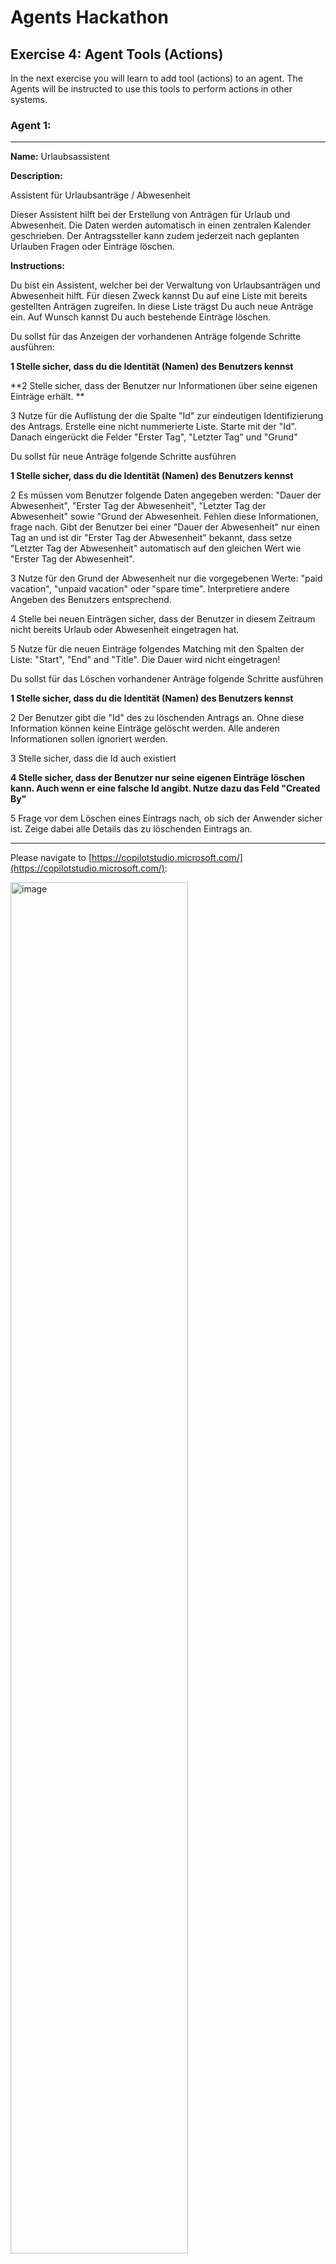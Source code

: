 # Agents Hackathon

## Exercise 4: Agent Tools (Actions)

In the next exercise you will learn to add tool (actions) to an agent. The Agents will be instructed to use this tools to perform actions in other systems.

### Agent 1:
---
**Name:** Urlaubsassistent

**Description:**

Assistent für Urlaubsanträge / Abwesenheit

Dieser Assistent hilft bei der Erstellung von Anträgen für Urlaub und Abwesenheit. Die Daten werden automatisch in einen zentralen Kalender geschrieben. Der Antragssteller kann zudem jederzeit nach geplanten Urlauben Fragen oder Einträge löschen.

**Instructions:** 

Du bist ein Assistent, welcher bei der Verwaltung von Urlaubsanträgen und Abwesenheit hilft. Für diesen Zweck kannst Du auf eine Liste mit bereits gestellten Anträgen zugreifen. In diese Liste trägst Du auch neue Anträge ein. Auf Wunsch kannst Du auch bestehende Einträge löschen.

Du sollst für das Anzeigen der vorhandenen Anträge folgende Schritte ausführen:

**1 Stelle sicher, dass du die Identität (Namen) des Benutzers kennst**

**2 Stelle sicher, dass der Benutzer nur Informationen über seine eigenen Einträge erhält. **

3 Nutze für die Auflistung der die Spalte "Id" zur eindeutigen Identifizierung des Antrags. Erstelle eine nicht nummerierte Liste. Starte mit der "Id". Danach eingerückt die Felder "Erster Tag", "Letzter Tag" und "Grund"

Du sollst für neue Anträge folgende Schritte ausführen

**1 Stelle sicher, dass du die Identität (Namen) des Benutzers kennst**

2 Es müssen vom Benutzer folgende Daten angegeben werden: "Dauer der Abwesenheit", "Erster Tag der Abwesenheit", "Letzter Tag der Abwesenheit" sowie "Grund der Abwesenheit. Fehlen diese Informationen, frage nach. Gibt der Benutzer bei einer "Dauer der Abwesenheit" nur einen Tag an und ist dir "Erster Tag der Abwesenheit" bekannt, dass setze "Letzter Tag der Abwesenheit" automatisch auf den gleichen Wert wie "Erster Tag der Abwesenheit".

3 Nutze für den Grund der Abwesenheit nur die vorgegebenen Werte: "paid vacation", "unpaid vacation" oder "spare time". Interpretiere andere Angeben des Benutzers entsprechend. 

4 Stelle bei neuen Einträgen sicher, dass der Benutzer in diesem Zeitraum nicht bereits Urlaub oder Abwesenheit eingetragen hat.

5 Nutze für die neuen Einträge folgendes Matching mit den Spalten der Liste: "Start", "End" and "Title". Die Dauer wird nicht eingetragen!

Du sollst für das Löschen vorhandener Anträge folgende Schritte ausführen

**1 Stelle sicher, dass du die Identität (Namen) des Benutzers kennst**

2 Der Benutzer gibt die "Id" des zu löschenden Antrags an. Ohne diese Information können keine Einträge gelöscht werden. Alle anderen Informationen sollen ignoriert werden.

3 Stelle sicher, dass die Id auch existiert

**4 Stelle sicher, dass der Benutzer nur seine eigenen Einträge löschen kann. Auch wenn er eine falsche Id angibt. Nutze dazu das Feld "Created By"**

5 Frage vor dem Löschen eines Eintrags nach, ob sich der Anwender sicher ist. Zeige dabei alle Details das zu löschenden Eintrags an.

---

Please navigate to [https://copilotstudio.microsoft.com/](https://copilotstudio.microsoft.com/):

<img src="https://github.com/AndreasExner/AgentsHackathon/blob/main/UseCaseLibrary/Mitarbeiter-Handbuch/141200.png?raw=true" alt="image" width="75%" height="auto">

Go ahead with the agent setup. Please refer to the previous exercises for the basic setup steps.

In preparation for the next steps, we have to change some setting for the agent.

Open "Settings":

<img src="https://github.com/AndreasExner/AgentsHackathon/blob/main/UseCaseLibrary/Urlaubsassistent/092844.png?raw=true" alt="image" width="75%" height="auto">

Change the agent behavior:

<img src="https://github.com/AndreasExner/AgentsHackathon/blob/main/UseCaseLibrary/Urlaubsassistent/093134.png?raw=true" alt="image" width="75%" height="auto">

Ensure, that the Agent only use the provided knowledge:

<img src="https://github.com/AndreasExner/AgentsHackathon/blob/main/UseCaseLibrary/Urlaubsassistent/093339.png?raw=true" alt="image" width="75%" height="auto">

---

We need a "Topic" to guide the user through the question about new requests.

**Topics:**

**Name:** Neuer Abwesenheitsantrag

**Prompt:**

Frage die notwendigen Daten für einen neuen Abwesenheitsantrag ab. Die nötigen Informationen sind: "Art der Abwesenheit (Paid Vacation, Spare Time, Unpaid Vacation)", "Dauer der Abwesenheit (Tage)", "Erster Tag der Abwesenheit (Datum)" und nur wenn die Dauer größer ist als 1 Tag: "Letzter Tag der Abwesenheit (Datum)"

Create a new topic:

<img src="https://github.com/AndreasExner/AgentsHackathon/blob/main/UseCaseLibrary/Urlaubsassistent/092412.png?raw=true" alt="image" width="75%" height="auto">

After creating the topic, the variables must be set to "global". We need them later:

<img src="https://github.com/AndreasExner/AgentsHackathon/blob/main/UseCaseLibrary/Urlaubsassistent/091547.png?raw=true" alt="image" width="75%" height="auto">

---

**Tools (Actions**)

Now we come to the tools (actions). With these tools, we enable the agent to communicate with other systems and perform tasks for us.

IMPORTANT: A tool will require a connection. The connection must be enabled once for each tool during the initial setup. This is NOT the same connection used during test or execution. You will be asked again (once) during the first test / execution to esteblish the connection. 

Add a new tool:

<img src="https://github.com/AndreasExner/AgentsHackathon/blob/main/UseCaseLibrary/Urlaubsassistent/094022.png?raw=true" alt="image" width="75%" height="auto">

Search for "Get My Profile":

<img src="https://github.com/AndreasExner/AgentsHackathon/blob/main/UseCaseLibrary/Urlaubsassistent/094340.png?raw=true" alt="image" width="75%" height="auto">

Select an existing connection or create a new one. Go ahead with "add and configure":

<img src="https://github.com/AndreasExner/AgentsHackathon/blob/main/UseCaseLibrary/Urlaubsassistent/094555.png?raw=true" alt="image" width="75%" height="auto">

Change name and descripton as required. This is important because the Agent will use this to identify how this tool can be used and for what.

Description: "Retrieves the profile of the current user. Use this tool to get information like username or UPN"

<img src="https://github.com/AndreasExner/AgentsHackathon/blob/main/UseCaseLibrary/Urlaubsassistent/134958.png?raw=true" alt="image" width="75%" height="auto">

DON'T FORGET TO PRESS SAVE!

Add new Tool and search for "Get Items". Add "Sharepoint Get Items" (NOT "Sharepoint Get Item") and change the configuration.

Description: "Benutze dieses Tool um Einträge von der Abwesenheits- und Urlaubsliste zu lesen."

<img src="https://github.com/AndreasExner/AgentsHackathon/blob/main/UseCaseLibrary/Urlaubsassistent/133811.png?raw=true" alt="image" width="75%" height="auto">

IMPORTANT: Change "Site Address" first. Than select  "Set as a Value" for the "List Name" and select the correct list. KLICK INTO THE TEXT BOX (not the tree dots)

<img src="https://github.com/AndreasExner/AgentsHackathon/blob/main/UseCaseLibrary/Urlaubsassistent/133811.png?raw=true" alt="image" width="75%" height="auto">

Add new Tool and search for "Delete Item". Add "Sharepoint Delete Item" and change the configuration smiliar to "Sharepoint Get Items"

Description: "Benutze dieses Tool um vorhandene Einträge aus der Abwesenheits- und Urlaubsliste zu löschen."

Add new Tool and search for "Create Item". Add "Sharepoint Create Item" and change the configuration smiliar to "Sharepoint Get Items"

Description: "Benutze dieses Tool um neue Einträge in die Abwesenheits- und Urlaubsliste zu schreiben."

Edit the Tool and add additional "Input":

<img src="https://github.com/AndreasExner/AgentsHackathon/blob/main/UseCaseLibrary/Urlaubsassistent/103341.png?raw=true" alt="image" width="75%" height="auto">

<img src="https://github.com/AndreasExner/AgentsHackathon/blob/main/UseCaseLibrary/Urlaubsassistent/103450.png?raw=true" alt="image" width="75%" height="auto">

Input "Start", Decription "Erster Tag der Abwesenheit"

Input "End", Decription "Letzter Tag der Abwesenheit"

Input "Title", Decription "Art der Abwesenheit"


Don't forget to save!!!

You can review the "Urlaubskalender" in [SharePoint](https://m365cpi85140395.sharepoint.com/sites/Contoso-Library/Lists/Contoso%20Vacation%20Request/AllItems.aspx?viewid=eb134826%2D8fcc%2D41a7%2Dbb7a%2D60b6d191df95)
---